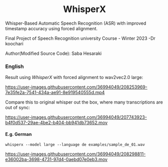 <h1 align="center">WhisperX</h1>

<p align="left">Whisper-Based Automatic Speech Recognition (ASR) with improved timestamp accuracy using forced alignment.

</p>

Final Project of Speech Recognition university Course - Winter 2023 -Dr koochari

Author(Modified Source Code): Saba Hesaraki



### English

Result using *WhisperX* with forced alignment to wav2vec2.0 large:

https://user-images.githubusercontent.com/36994049/208253969-7e35fe2a-7541-434a-ae91-8e919540555d.mp4

Compare this to original whisper out the box, where many transcriptions are out of sync:

https://user-images.githubusercontent.com/36994049/207743923-b4f0d537-29ae-4be2-b404-bb941db73652.mov


#### E.g. German
    whisperx --model large --language de examples/sample_de_01.wav

https://user-images.githubusercontent.com/36994049/208298811-e36002ba-3698-4731-97d4-0aebd07e0eb3.mov


